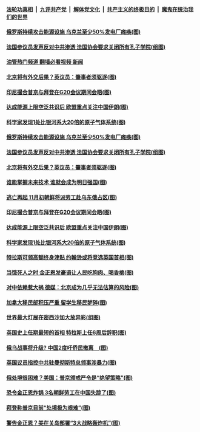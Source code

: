 ####  [法轮功真相](../../../../basic/blob/master/README.md?t=10230631) &nbsp;|&nbsp; [九评共产党](../../../../9ping.md/blob/master/README.md?t=10230631) &nbsp;|&nbsp; [解体党文化](../../../../jtdwh.md/blob/master/README.md?t=10230631)  &nbsp;|&nbsp; [共产主义的终极目的](../../../../gczydzjmd.md/blob/master/README.md?t=10230631) &nbsp;|&nbsp; [魔鬼在统治我们的世界](../../../../mgztzwmdsj.md/blob/master/README.md?t=10230631) 

#### [俄罗斯持续攻击能源设施 乌克兰至少50%发电厂瘫痪(图)](../pages/p9/1019827.md?t=10230631) 

#### [法国参议员发声反对中共渗透 法国协会要求关闭所有孔子学院(组图)](../pages/p9/1019820.md?t=10230631) 

#### [油管热门频道 翻墙必看视频 新闻](http://209.250.226.216:81/youtube.html?10230631)

#### [北京将有外交后果？英议员：肇事者须驱逐(图)](../pages/p9/1019705.md?t=10230631) 

#### [印尼撮合普京与拜登在G20会议期间会晤(图)](../pages/p9/1019719.md?t=10230631) 

#### [达成能源上限空泛共识后 欧盟重点关注中国伊朗(图)](../pages/p9/1019731.md?t=10230631) 

#### [科学家发现1处比银河系大20倍的原子气体系统(图)](../pages/p9/1019736.md?t=10230631) 

#### [俄罗斯持续攻击能源设施 乌克兰至少50%发电厂瘫痪(图)](../pages/p9/1019827.md?t=10230631) 

#### [法国参议员发声反对中共渗透 法国协会要求关闭所有孔子学院(组图)](../pages/p9/1019820.md?t=10230631) 

#### [北京将有外交后果？英议员：肇事者须驱逐(图)](../pages/p9/1019705.md?t=10230631) 

#### [谁能掌握未来技术 谁就会成为明日强国(图)](../pages/p9/1019776.md?t=10230631) 

#### [逃亡再起 11月初朝鲜将派劳工赴乌东俄占区(图)](../pages/p9/1019738.md?t=10230631) 

#### [印尼撮合普京与拜登在G20会议期间会晤(图)](../pages/p9/1019719.md?t=10230631) 

#### [达成能源上限空泛共识后 欧盟重点关注中国伊朗(图)](../pages/p9/1019731.md?t=10230631) 

#### [科学家发现1处比银河系大20倍的原子气体系统(图)](../pages/p9/1019736.md?t=10230631) 

#### [特拉斯可领高额终身津贴 约翰逊或将竞选英国首相(图)](../pages/p9/1019703.md?t=10230631) 

#### [当饿死人之时 金正恩发豪语让人民吃狗肉、喝香槟(图)](../pages/p9/1019621.md?t=10230631) 

#### [对中依赖惹大祸 德媒：北京成为几乎无法估算的风险(图)](../pages/p9/1019629.md?t=10230631) 

#### [加拿大移民部积压严重 留学生移民梦碎(图)](../pages/p9/1019676.md?t=10230631) 

#### [世界最大灯展在密西沙加大放异彩(组图)](../pages/p9/1019654.md?t=10230631) 

#### [英国史上任期最短的首相 特拉斯上任6周后辞职(图)](../pages/p9/1019646.md?t=10230631) 

#### [俄乌战事将升级? 中国2度吁侨民撤离　(图)](../pages/p9/1019639.md?t=10230631) 

#### [英国议员指控中共驻曼彻斯特总领事涉暴力(图)](../pages/p9/1019562.md?t=10230631) 

#### [俄处境很困难？美国：普京颁戒严令是“绝望策略”(图)](../pages/p9/1019615.md?t=10230631) 

#### [恐令金正恩炸锅 3名朝鲜劳工在中国失踪了(图)](../pages/p9/1019555.md?t=10230631) 

#### [拜登称普京目前“处境极为艰难”(图)](../pages/p9/1019598.md?t=10230631) 

#### [警告金正恩？美在关岛部署“3大战略轰炸机”(图)](../pages/p9/1019534.md?t=10230631) 

<img src='http://gfw-breaker.win/goodnews/indexes/p9.md' width='0px' height='0px'/>

